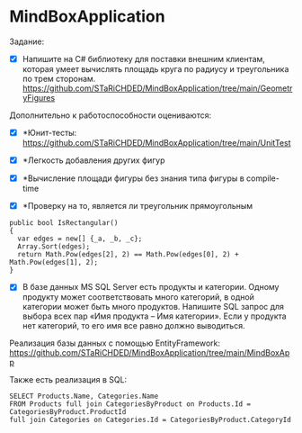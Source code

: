 # MindBoxApplication
Задание:

- [x] Напишите на C# библиотеку для поставки внешним клиентам, которая умеет вычислять площадь круга по радиусу и треугольника по трем сторонам. https://github.com/STaRiCHDED/MindBoxApplication/tree/main/GeometryFigures

Дополнительно к работоспособности оцениваются:
- [x] *Юнит-тесты:
https://github.com/STaRiCHDED/MindBoxApplication/tree/main/UnitTest

- [x] *Легкость добавления других фигур

- [x] *Вычисление площади фигуры без знания типа фигуры в compile-time

- [x] *Проверку на то, является ли треугольник прямоугольным
```
public bool IsRectangular()
{
  var edges = new[] {_a, _b, _c};
  Array.Sort(edges);
  return Math.Pow(edges[2], 2) == Math.Pow(edges[0], 2) + Math.Pow(edges[1], 2);
}
```

- [x] В базе данных MS SQL Server есть продукты и категории. 
Одному продукту может соответствовать много категорий, в одной категории может быть много продуктов. 
Напишите SQL запрос для выбора всех пар «Имя продукта – Имя категории». 
Если у продукта нет категорий, то его имя все равно должно выводиться.

Реализация базы данных с помощью EntityFramework: https://github.com/STaRiCHDED/MindBoxApplication/tree/main/MindBoxApp

Также есть реализация в SQL:
```
SELECT Products.Name, Categories.Name
FROM Products full join CategoriesByProduct on Products.Id = CategoriesByProduct.ProductId 
full join Categories on Categories.Id = CategoriesByProduct.CategoryId
```
